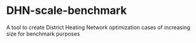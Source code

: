 # DHN-scale-benchmark
A tool to create District Heating Network optimization cases of increasing size for benchmark purposes

